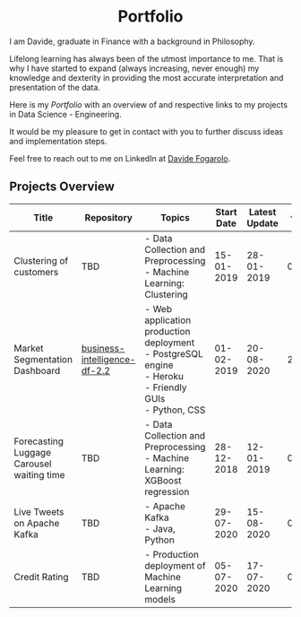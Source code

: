 <h1 align="center"> Portfolio </h1>

I am Davide, graduate in Finance with a background in Philosophy. 

Lifelong learning has always been of the utmost importance to me. That is why I have started to expand (always increasing, never enough) my knowledge and dexterity in providing the most accurate interpretation and presentation of the data.

Here is my *Portfolio* with an overview of and respective links to my projects in Data Science - Engineering.

It would be my pleasure to get in contact with you to further discuss ideas and implementation steps. 

Feel free to reach out to me on LinkedIn at [Davide Fogarolo](https://www.linkedin.com/in/davide-fogarolo/).

## Projects Overview
| Title | Repository | Topics | Start Date | Latest Update | v.
| ------ | ------ | --- | ----- | ------ | ------
| Clustering of customers | TBD | - Data Collection and Preprocessing <br> - Machine Learning: Clustering | 15-01-2019 | 28-01-2019 | 0.1
| Market Segmentation Dashboard | [business-intelligence-df-2.2](https://github.com/dafo16ac/business-intelligence-df-2.2) | - Web application production deployment <br> - PostgreSQL engine <br> - Heroku <br> - Friendly GUIs <br> - Python, CSS| 01-02-2019 | 20-08-2020 | 2.2
| Forecasting Luggage Carousel waiting time | TBD | - Data Collection and Preprocessing <br> - Machine Learning: XGBoost regression <br> | 28-12-2018 | 12-01-2019 | 0.1
| Live Tweets on Apache Kafka | TBD | - Apache Kafka <br> - Java, Python | 29-07-2020 | 15-08-2020 | 0.1
| Credit Rating | TBD | - Production deployment of Machine Learning models | 05-07-2020 | 17-07-2020 | 0.1
